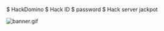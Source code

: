 $ HackDomino
$ Hack ID
$ password
$ Hack server jackpot


![banner.gif](https://user-images.githubusercontent.com/117302203/205550219-23179499-3f80-48ab-a25f-59cf76cf1cbf.gif)
